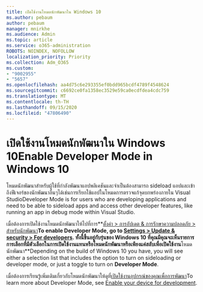 ```yaml
---
title: เปิดใช้งานโหมดนักพัฒนาใน Windows 10
ms.author: pebaum
author: pebaum
manager: mnirkhe
ms.audience: Admin
ms.topic: article
ms.service: o365-administration
ROBOTS: NOINDEX, NOFOLLOW
localization_priority: Priority
ms.collection: Adm_O365
ms.custom:
- "9002955"
- "5657"
ms.openlocfilehash: aa4d75c6e293355ef0bdd965bcdf4789f4548624
ms.sourcegitcommit: c6692ce0fa1358ec3529e59ca0ecdfdea4cdc759
ms.translationtype: MT
ms.contentlocale: th-TH
ms.lasthandoff: 09/15/2020
ms.locfileid: "47806490"
---
```

# <a name="enable-developer-mode-in-windows-10"></a><span data-ttu-id="55980-102">เปิดใช้งานโหมดนักพัฒนาใน Windows 10</span><span class="sxs-lookup"><span data-stu-id="55980-102">Enable Developer Mode in Windows 10</span></span>

<span data-ttu-id="55980-103">โหมดนักพัฒนาสำหรับผู้ใช้ที่กำลังพัฒนาแอปพลิเคชันและจำเป็นต้องสามารถ sideload แอปและเข้าถึงฟีเจอร์ของนักพัฒนาอื่นๆได้เช่นการเรียกใช้แอปในโหมดการตรวจแก้จุดบกพร่องภายใน Visual Studio</span><span class="sxs-lookup"><span data-stu-id="55980-103">Developer Mode is for users who are developing applications and need to be able to sideload apps and access other developer features, like running an app in debug mode within Visual Studio.</span></span>

<span data-ttu-id="55980-104">เมื่อต้องการเปิดใช้งานโหมดนักพัฒนาให้ไปที่การ**[ตั้งค่า > การอัปเดต & การรักษาความปลอดภัย > สำหรับนักพัฒนา](ms-settings:developers?activationSource=GetHelp)**</span><span class="sxs-lookup"><span data-stu-id="55980-104">To enable Developer Mode, go to **[Settings > Update & security > For developers](ms-settings:developers?activationSource=GetHelp)**.</span></span> <span data-ttu-id="55980-105">ทั้งนี้ขึ้นอยู่กับรุ่นของ Windows 10 ที่คุณมีคุณจะเห็นรายการการเลือกที่มีตัวเลือกในการเปิดใช้งานแทนหรือโหมดนักพัฒนาหรือเพียงแค่สลับเพื่อเปิดใช้งาน**โหมดนักพัฒนา**</span><span class="sxs-lookup"><span data-stu-id="55980-105">Depending on the build of Windows 10 you have, you will see either a selection list that includes the option to turn on sideloading or developer mode, or just a toggle to turn on **Developer Mode**.</span></span>

<span data-ttu-id="55980-106">เมื่อต้องการเรียนรู้เพิ่มเติมเกี่ยวกับโหมดนักพัฒนาให้ดูที่[เปิดใช้งานอุปกรณ์ของคุณเพื่อการพัฒนา](https://docs.microsoft.com/windows/uwp/get-started/enable-your-device-for-development)</span><span class="sxs-lookup"><span data-stu-id="55980-106">To learn more about Developer Mode, see [Enable your device for development](https://docs.microsoft.com/windows/uwp/get-started/enable-your-device-for-development).</span></span>
